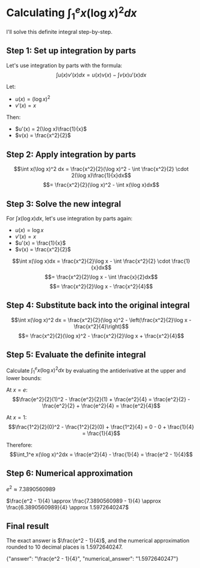 # Calculating $\int_1^e x(\log x)^2 dx$

I'll solve this definite integral step-by-step.

## Step 1: Set up integration by parts

Let's use integration by parts with the formula:
$$\int u(x)v'(x)dx = u(x)v(x) - \int v(x)u'(x)dx$$

Let:
- $u(x) = (\log x)^2$
- $v'(x) = x$

Then:
- $u'(x) = 2(\log x)\frac{1}{x}$
- $v(x) = \frac{x^2}{2}$

## Step 2: Apply integration by parts

$$\int x(\log x)^2 dx = \frac{x^2}{2}(\log x)^2 - \int \frac{x^2}{2} \cdot 2(\log x)\frac{1}{x}dx$$
$$= \frac{x^2}{2}(\log x)^2 - \int x(\log x)dx$$

## Step 3: Solve the new integral

For $\int x(\log x)dx$, let's use integration by parts again:
- $u(x) = \log x$
- $v'(x) = x$
- $u'(x) = \frac{1}{x}$
- $v(x) = \frac{x^2}{2}$

$$\int x(\log x)dx = \frac{x^2}{2}\log x - \int \frac{x^2}{2} \cdot \frac{1}{x}dx$$
$$= \frac{x^2}{2}\log x - \int \frac{x}{2}dx$$
$$= \frac{x^2}{2}\log x - \frac{x^2}{4}$$

## Step 4: Substitute back into the original integral

$$\int x(\log x)^2 dx = \frac{x^2}{2}(\log x)^2 - \left(\frac{x^2}{2}\log x - \frac{x^2}{4}\right)$$
$$= \frac{x^2}{2}(\log x)^2 - \frac{x^2}{2}\log x + \frac{x^2}{4}$$

## Step 5: Evaluate the definite integral

Calculate $\int_1^e x(\log x)^2dx$ by evaluating the antiderivative at the upper and lower bounds:

At $x = e$:
$$\frac{e^2}{2}(1)^2 - \frac{e^2}{2}(1) + \frac{e^2}{4} = \frac{e^2}{2} - \frac{e^2}{2} + \frac{e^2}{4} = \frac{e^2}{4}$$

At $x = 1$:
$$\frac{1^2}{2}(0)^2 - \frac{1^2}{2}(0) + \frac{1^2}{4} = 0 - 0 + \frac{1}{4} = \frac{1}{4}$$

Therefore:
$$\int_1^e x(\log x)^2dx = \frac{e^2}{4} - \frac{1}{4} = \frac{e^2 - 1}{4}$$

## Step 6: Numerical approximation

$e^2 \approx 7.3890560989$

$\frac{e^2 - 1}{4} \approx \frac{7.3890560989 - 1}{4} \approx \frac{6.3890560989}{4} \approx 1.5972640247$

## Final result

The exact answer is $\frac{e^2 - 1}{4}$, and the numerical approximation rounded to 10 decimal places is 1.5972640247.

{"answer": "\\frac{e^2 - 1}{4}", "numerical_answer": "1.5972640247"}